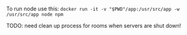 To run node use this:
```docker run -it -v "$PWD"/app:/usr/src/app -w /usr/src/app node npm```


TODO: need clean up process for rooms when servers are shut down!